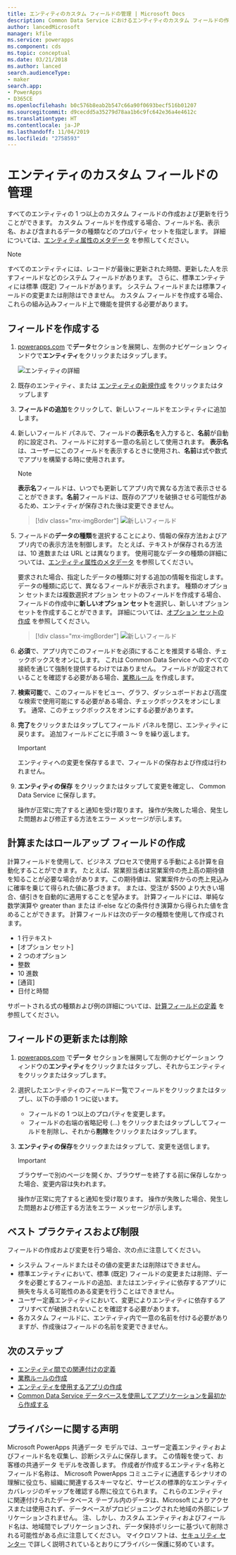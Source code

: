 ```yaml
---
title: エンティティのカスタム フィールドの管理 | Microsoft Docs
description: Common Data Service におけるエンティティのカスタム フィールドの作成、読み取り、更新、および削除を行う方法のチュートリアル。
author: lancedMicrosoft
manager: kfile
ms.service: powerapps
ms.component: cds
ms.topic: conceptual
ms.date: 03/21/2018
ms.author: lanced
search.audienceType:
- maker
search.app:
- PowerApps
- D365CE
ms.openlocfilehash: b0c576b8eab2b547c66a90f0693becf516b01207
ms.sourcegitcommit: d9cecdd5a35279d78aa1b6c9fc642e36a4e4612c
ms.translationtype: HT
ms.contentlocale: ja-JP
ms.lasthandoff: 11/04/2019
ms.locfileid: "2758593"
---
```

# <a name="manage-custom-fields-in-an-entity"></a>エンティティのカスタム フィールドの管理
すべてのエンティティの 1 つ以上のカスタム フィールドの作成および更新を行うことができます。 カスタム フィールドを作成する場合、フィールド名、表示名、および含まれるデータの種類などのプロパティ セットを指定します。 詳細については、[エンティティ属性のメタデータ](../../developer/common-data-service/entity-attribute-metadata.md) を参照してください。

> [!NOTE]
> すべてのエンティティには、レコードが最後に更新された時間、更新した人を示すフィールドなどのシステム フィールドがあります。 さらに、標準エンティティには標準 (既定) フィールドがあります。 システム フィールドまたは標準フィールドの変更または削除はできません。 カスタム フィールドを作成する場合、これらの組み込みフィールド上で機能を提供する必要があります。

## <a name="create-a-field"></a>フィールドを作成する
1. [powerapps.com](https://make.powerapps.com/?utm_source=padocs&utm_medium=linkinadoc&utm_campaign=referralsfromdoc) で**データ**セクションを展開し、左側のナビゲーション ウィンドウで**エンティティ**をクリックまたはタップします。

    ![エンティティの詳細](./media/data-platform-cds-create-entity/entitylist.png "エンティティ リスト")

2. 既存のエンティティ、または [エンティティの新規作成](data-platform-create-entity.md) をクリックまたはタップします

3. **フィールドの追加**をクリックして、新しいフィールドをエンティティに追加します。

4. 新しいフィールド パネルで、フィールドの**表示名**を入力すると、**名前**が自動的に設定され、フィールドに対する一意の名前として使用されます。 **表示名**は、ユーザーにこのフィールドを表示するときに使用され、**名前**は式や数式でアプリを構築する時に使用されます。

    > [!NOTE]
    > **表示名**フィールドは、いつでも更新してアプリ内で異なる方法で表示させることができます。**名前**フィールドは、既存のアプリを破損させる可能性があるため、エンティティが保存された後は変更できません。

    > [!div class="mx-imgBorder"] 
    > ![新しいフィールド](./media/data-platform-cds-create-entity/newfieldpanel.png "新規フィールドのパネル")

5. フィールドの**データの種類**を選択することにより、情報の保存方法およびアプリ内での表示方法を制御します。 たとえば、テキストが保存される方法は、10 進数または URL とは異なります。 使用可能なデータの種類の詳細については、[エンティティ属性のメタデータ](../../developer/common-data-service/entity-attribute-metadata.md) を参照してください。

    要求された場合、指定したデータの種類に対する追加の情報を指定します。 データの種類に応じて、異なるフィールドが表示されます。 種類のオプション セットまたは複数選択オプション セットのフィールドを作成する場合、フィールドの作成中に**新しいオプション セット**を選択し、新しいオプション セットを作成することができます。 詳細については、[オプション セットの作成](custom-picklists.md) を参照してください。

    > [!div class="mx-imgBorder"] 
    > ![新しいフィールド](./media/data-platform-cds-create-entity/newfieldpanel-2.png "新規フィールドのパネル")


7. **必須**で、アプリ内でこのフィールドを必須にすることを推奨する場合、チェックボックスをオンにします。 これは Common Data Service へのすべての接続を通じて強制を提供するわけではありません。 フィールドが設定されていることを確認する必要がある場合、[業務ルール](data-platform-create-business-rule.md) を作成します。

8. **検索可能**で、このフィールドをビュー、グラフ、ダッシュボードおよび高度な検索で使用可能にする必要がある場合、チェックボックスをオンにします。 通常、このチェックボックスをオンにする必要があります。

9. **完了**をクリックまたはタップしてフィールド パネルを閉じ、エンティティに戻ります。 追加フィールドごとに手順 3 ～ 9 を繰り返します。
   
    > [!IMPORTANT]
    > エンティティへの変更を保存するまで、フィールドの保存および作成は行われません。

10. **エンティティの保存** をクリックまたはタップして変更を確定し、 Common Data Service に保存します。

    操作が正常に完了すると通知を受け取ります。 操作が失敗した場合、発生した問題および修正する方法をエラー メッセージが示します。

## <a name="create-a-calculated-or-roll-up-field"></a>計算またはロールアップ フィールドの作成
計算フィールドを使用して、ビジネス プロセスで使用する手動による計算を自動化することができます。 たとえば、営業担当者は営業案件の売上高の期待値を知ることが必要な場合があります。この期待値は、営業案件からの売上見込みに確率を乗じて得られた値に基づきます。 または、受注が $500 より大きい場合、値引きを自動的に適用することを望みます。 計算フィールドには、単純な数学演算や greater than または if-else などの条件付き演算から得られた値を含めることができます。 計算フィールドは次のデータの種類を使用して作成されます。

* 1 行テキスト
* [オプション セット]
* 2 つのオプション
* 整数
* 10 進数
* [通貨]
* 日付と時間

サポートされる式の種類および例の詳細については、[計算フィールドの定義](/dynamics365/customer-engagement/customize/define-calculated-fields) を参照してください。

## <a name="update-or-delete-a-field"></a>フィールドの更新または削除
1. [powerapps.com](https://make.powerapps.com/?utm_source=padocs&utm_medium=linkinadoc&utm_campaign=referralsfromdoc) で**データ** セクションを展開して左側のナビゲーション ウィンドウの**エンティティ**をクリックまたはタップし、それからエンティティをクリックまたはタップします。
2. 選択したエンティティのフィールド一覧でフィールドをクリックまたはタップし、以下の手順の 1 つに従います。
   
   * フィールドの 1 つ以上のプロパティを変更します。
   * フィールドの右端の省略記号 (...) をクリックまたはタップししてフィールドを削除し、それから**削除**をクリックまたはタップします。

3. **エンティティの保存**をクリックまたはタップして、変更を送信します。
   
    > [!IMPORTANT]
    > ブラウザーで別のページを開くか、ブラウザーを終了する前に保存しなかった場合、変更内容は失われます。

    操作が正常に完了すると通知を受け取ります。 操作が失敗した場合、発生した問題および修正する方法をエラー メッセージが示します。

## <a name="best-practices-and-restrictions"></a>ベスト プラクティスおよび制限
フィールドの作成および変更を行う場合、次の点に注意してください。

* システム フィールドまたはその値の変更または削除はできません。
* 標準エンティティにおいて、標準 (既定) フィールドの変更または削除、データを必要とするフィールドの追加、またはエンティティに依存するアプリに損失を与える可能性のある変更を行うことはできません。
* ユーザー定義エンティティにおいて、変更によりエンティティに依存するアプリすべてが破損されないことを確認する必要があります。
* 各カスタム フィールドに、エンティティ内で一意の名前を付ける必要がありますが、作成後はフィールドの名前を変更できません。

## <a name="next-steps"></a>次のステップ
* [エンティティ間での関連付けの定義](data-platform-entity-lookup.md)
* [業務ルールの作成](data-platform-create-business-rule.md)
* [エンティティを使用するアプリの作成](../canvas-apps/data-platform-create-app.md)
* [Common Data Service データベースを使用してアプリケーションを最初から作成する](../canvas-apps/data-platform-create-app-scratch.md)

## <a name="privacy-notice"></a>プライバシーに関する声明
Microsoft PowerApps 共通データ モデルでは、ユーザー定義エンティティおよびフィールド名を収集し、診断システムに保存します。  この情報を使って、お客様の共通データ モデルを改善します。 作成者が作成するエンティティ名称とフィールド名称は、 Microsoft PowerApps コミュニティに通底するシナリオの理解に役立ち、組織に関連するスキーマなど、サービスの標準的なエンティティ カバレッジのギャップを確認する際に役立てられます。 これらのエンティティに関連付けられたデータベース テーブル内のデータは、Microsoft によりアクセスまたは使用されず、データベースがプロビジョニングされた地域の外部にレプリケーションされません。 注、しかし、カスタム エンティティおよびフィールド名は、地域間でレプリケーションされ、データ保持ポリシーに基づいて削除される可能性がある点に注意してください。 マイクロソフトは、[セキュリティ センター](https://www.microsoft.com/trustcenter/Privacy/default.aspx) で詳しく説明されているとおりにプライバシー保護に努めています。

